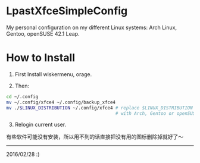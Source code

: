 # LpastXfceSimpleConfig

My personal configuration on my different Linux systems: Arch Linux, Gentoo,
openSUSE 42.1 Leap.

# How to Install

1. First Install wiskermenu, orage.

2. Then:

```bash
cd ~/.config
mv ~/.config/xfce4 ~/.config/backup_xfce4
mv ./$LINUX_DISTRIBUTION ~/.config/xfce4 # replace $LINUX_DISTRIBUTION
                                         # with Arch, Gentoo or openSUSE
```

3. Relogin current user.

有些软件可能没有安装，所以用不到的话直接把没有用的图标删除掉就好了～


----
2016/02/28 :)

